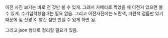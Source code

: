 이전 사진 보기는 바로 전 것만 볼 수 있게.
그래서 카메라로 찍었을 때 이전거 있으면 볼 수 있게. 수기입력했을때는 필요 없음.
그리고 이전사진에는 노란색, 파란색 점들만 있기 때문에 점 신경 X. 빨간 점만 만질 수 있게 하면 됨.

그리고 json 형태로 정리할 필요가 있음.
